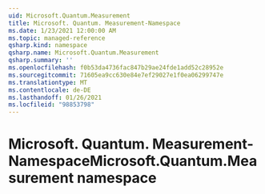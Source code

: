 ```yaml
---
uid: Microsoft.Quantum.Measurement
title: Microsoft. Quantum. Measurement-Namespace
ms.date: 1/23/2021 12:00:00 AM
ms.topic: managed-reference
qsharp.kind: namespace
qsharp.name: Microsoft.Quantum.Measurement
qsharp.summary: ''
ms.openlocfilehash: f0b53da4736fac847b29ae24fde1add52c28952e
ms.sourcegitcommit: 71605ea9cc630e84e7ef29027e1f0ea06299747e
ms.translationtype: MT
ms.contentlocale: de-DE
ms.lasthandoff: 01/26/2021
ms.locfileid: "98853798"
---
```

# <a name="microsoftquantummeasurement-namespace"></a><span data-ttu-id="5e474-102">Microsoft. Quantum. Measurement-Namespace</span><span class="sxs-lookup"><span data-stu-id="5e474-102">Microsoft.Quantum.Measurement namespace</span></span>



